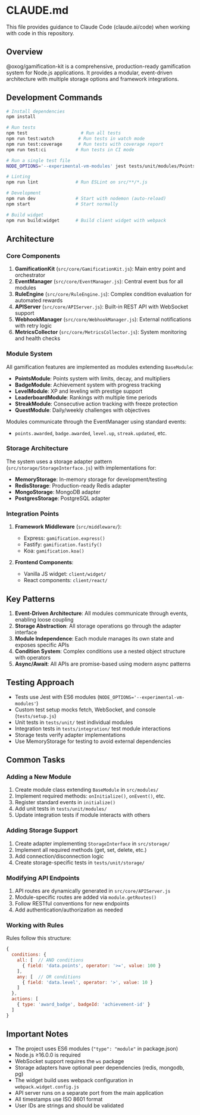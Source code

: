 # CLAUDE.md

This file provides guidance to Claude Code (claude.ai/code) when working with code in this repository.

## Overview

@oxog/gamification-kit is a comprehensive, production-ready gamification system for Node.js applications. It provides a modular, event-driven architecture with multiple storage options and framework integrations.

## Development Commands

```bash
# Install dependencies
npm install

# Run tests
npm test                    # Run all tests
npm run test:watch         # Run tests in watch mode
npm run test:coverage      # Run tests with coverage report
npm run test:ci           # Run tests in CI mode

# Run a single test file
NODE_OPTIONS='--experimental-vm-modules' jest tests/unit/modules/PointsModule.test.js

# Linting
npm run lint              # Run ESLint on src/**/*.js

# Development
npm run dev               # Start with nodemon (auto-reload)
npm start                 # Start normally

# Build widget
npm run build:widget      # Build client widget with webpack
```

## Architecture

### Core Components

1. **GamificationKit** (`src/core/GamificationKit.js`): Main entry point and orchestrator
2. **EventManager** (`src/core/EventManager.js`): Central event bus for all modules
3. **RuleEngine** (`src/core/RuleEngine.js`): Complex condition evaluation for automated rewards
4. **APIServer** (`src/core/APIServer.js`): Built-in REST API with WebSocket support
5. **WebhookManager** (`src/core/WebhookManager.js`): External notifications with retry logic
6. **MetricsCollector** (`src/core/MetricsCollector.js`): System monitoring and health checks

### Module System

All gamification features are implemented as modules extending `BaseModule`:
- **PointsModule**: Points system with limits, decay, and multipliers
- **BadgeModule**: Achievement system with progress tracking
- **LevelModule**: XP and leveling with prestige support
- **LeaderboardModule**: Rankings with multiple time periods
- **StreakModule**: Consecutive action tracking with freeze protection
- **QuestModule**: Daily/weekly challenges with objectives

Modules communicate through the EventManager using standard events:
- `points.awarded`, `badge.awarded`, `level.up`, `streak.updated`, etc.

### Storage Architecture

The system uses a storage adapter pattern (`src/storage/StorageInterface.js`) with implementations for:
- **MemoryStorage**: In-memory storage for development/testing
- **RedisStorage**: Production-ready Redis adapter
- **MongoStorage**: MongoDB adapter
- **PostgresStorage**: PostgreSQL adapter

### Integration Points

1. **Framework Middleware** (`src/middleware/`):
   - Express: `gamification.express()`
   - Fastify: `gamification.fastify()`
   - Koa: `gamification.koa()`

2. **Frontend Components**:
   - Vanilla JS widget: `client/widget/`
   - React components: `client/react/`

## Key Patterns

1. **Event-Driven Architecture**: All modules communicate through events, enabling loose coupling
2. **Storage Abstraction**: All storage operations go through the adapter interface
3. **Module Independence**: Each module manages its own state and exposes specific APIs
4. **Condition System**: Complex conditions use a nested object structure with operators
5. **Async/Await**: All APIs are promise-based using modern async patterns

## Testing Approach

- Tests use Jest with ES6 modules (`NODE_OPTIONS='--experimental-vm-modules'`)
- Custom test setup mocks fetch, WebSocket, and console (`tests/setup.js`)
- Unit tests in `tests/unit/` test individual modules
- Integration tests in `tests/integration/` test module interactions
- Storage tests verify adapter implementations
- Use MemoryStorage for testing to avoid external dependencies

## Common Tasks

### Adding a New Module

1. Create module class extending `BaseModule` in `src/modules/`
2. Implement required methods: `onInitialize()`, `onEvent()`, etc.
3. Register standard events in `initialize()`
4. Add unit tests in `tests/unit/modules/`
5. Update integration tests if module interacts with others

### Adding Storage Support

1. Create adapter implementing `StorageInterface` in `src/storage/`
2. Implement all required methods (get, set, delete, etc.)
3. Add connection/disconnection logic
4. Create storage-specific tests in `tests/unit/storage/`

### Modifying API Endpoints

1. API routes are dynamically generated in `src/core/APIServer.js`
2. Module-specific routes are added via `module.getRoutes()`
3. Follow RESTful conventions for new endpoints
4. Add authentication/authorization as needed

### Working with Rules

Rules follow this structure:
```javascript
{
  conditions: {
    all: [  // AND conditions
      { field: 'data.points', operator: '>=', value: 100 }
    ],
    any: [  // OR conditions
      { field: 'data.level', operator: '>', value: 10 }
    ]
  },
  actions: [
    { type: 'award_badge', badgeId: 'achievement-id' }
  ]
}
```

## Important Notes

- The project uses ES6 modules (`"type": "module"` in package.json)
- Node.js ≥16.0.0 is required
- WebSocket support requires the `ws` package
- Storage adapters have optional peer dependencies (redis, mongodb, pg)
- The widget build uses webpack configuration in `webpack.widget.config.js`
- API server runs on a separate port from the main application
- All timestamps use ISO 8601 format
- User IDs are strings and should be validated